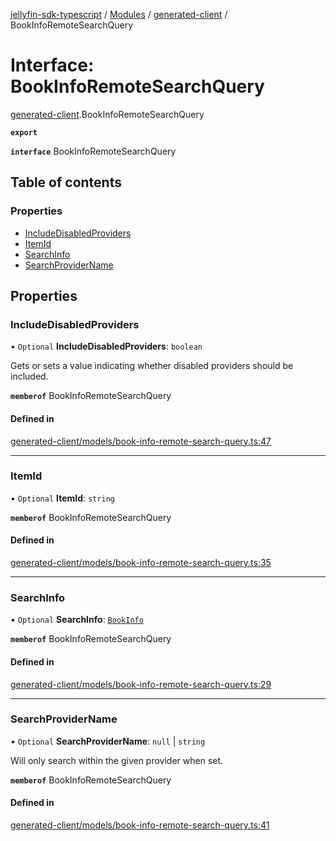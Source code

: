 [jellyfin-sdk-typescript](../README.md) / [Modules](../modules.md) / [generated-client](../modules/generated_client.md) / BookInfoRemoteSearchQuery

# Interface: BookInfoRemoteSearchQuery

[generated-client](../modules/generated_client.md).BookInfoRemoteSearchQuery

**`export`**

**`interface`** BookInfoRemoteSearchQuery

## Table of contents

### Properties

- [IncludeDisabledProviders](generated_client.BookInfoRemoteSearchQuery.md#includedisabledproviders)
- [ItemId](generated_client.BookInfoRemoteSearchQuery.md#itemid)
- [SearchInfo](generated_client.BookInfoRemoteSearchQuery.md#searchinfo)
- [SearchProviderName](generated_client.BookInfoRemoteSearchQuery.md#searchprovidername)

## Properties

### IncludeDisabledProviders

• `Optional` **IncludeDisabledProviders**: `boolean`

Gets or sets a value indicating whether disabled providers should be included.

**`memberof`** BookInfoRemoteSearchQuery

#### Defined in

[generated-client/models/book-info-remote-search-query.ts:47](https://github.com/thornbill/jellyfin-sdk-typescript/blob/644c849/src/generated-client/models/book-info-remote-search-query.ts#L47)

___

### ItemId

• `Optional` **ItemId**: `string`

**`memberof`** BookInfoRemoteSearchQuery

#### Defined in

[generated-client/models/book-info-remote-search-query.ts:35](https://github.com/thornbill/jellyfin-sdk-typescript/blob/644c849/src/generated-client/models/book-info-remote-search-query.ts#L35)

___

### SearchInfo

• `Optional` **SearchInfo**: [`BookInfo`](generated_client.BookInfo.md)

**`memberof`** BookInfoRemoteSearchQuery

#### Defined in

[generated-client/models/book-info-remote-search-query.ts:29](https://github.com/thornbill/jellyfin-sdk-typescript/blob/644c849/src/generated-client/models/book-info-remote-search-query.ts#L29)

___

### SearchProviderName

• `Optional` **SearchProviderName**: ``null`` \| `string`

Will only search within the given provider when set.

**`memberof`** BookInfoRemoteSearchQuery

#### Defined in

[generated-client/models/book-info-remote-search-query.ts:41](https://github.com/thornbill/jellyfin-sdk-typescript/blob/644c849/src/generated-client/models/book-info-remote-search-query.ts#L41)
